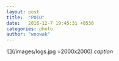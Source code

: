 ```yaml
---
layout: post
title:  "POTD"
date:   2016-12-7 19:45:31 +0530
categories: photo
author: "wnowak"
---
```



![](/images/logs.jpg =2000x2000)
*caption*
